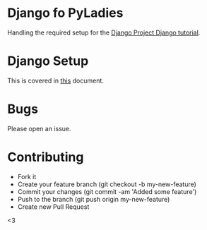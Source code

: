 Django fo PyLadies
==================

Handling the required setup for the [Django Project Django tutorial](https://docs.djangoproject.com/en/dev/intro/tutorial01/).  


Django Setup
=====
This is covered in [this](django_setup_PyLadies.md) document.

Bugs
=====
Please open an issue.  

Contributing
=====
- Fork it  
- Create your feature branch (git checkout -b my-new-feature)  
- Commit your changes (git commit -am 'Added some feature')  
- Push to the branch (git push origin my-new-feature)  
- Create new Pull Request  


<3

